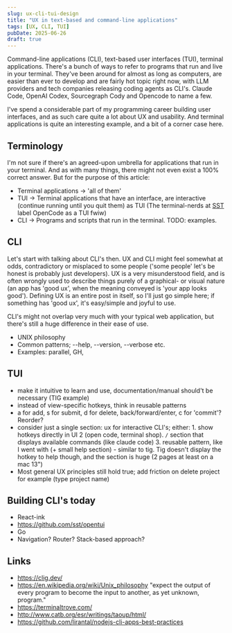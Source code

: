 ```yaml
---
slug: ux-cli-tui-design
title: "UX in text-based and command-line applications"
tags: [UX, CLI, TUI]
pubDate: 2025-06-26
draft: true
---
```


Command-line applications (CLI), text-based user interfaces (TUI), terminal applications. There's a bunch of ways to refer to programs that run and live in your terminal. They've been around for almost as long as computers, are easier than ever to develop and are fairly hot topic right now, with LLM providers and tech companies releasing coding agents as CLI's. Claude Code, OpenAI Codex, Sourcegraph Cody and Opencode to name a few.

I've spend a considerable part of my programming career building user interfaces, and as such care quite a lot about UX and usability. And terminal applications is quite an interesting example, and a bit of a corner case here.

## Terminology

I'm not sure if there's an agreed-upon umbrella for applications that run in your terminal. And as with many things, there might not even exist a 100% correct answer. But for the purpose of this article:

- Terminal applications -> 'all of them'
- TUI -> Terminal applications that have an interface, are interactive (continue running until you quit them) as TUI (The terminal-nerds at [SST](https://sst.dev/) label OpenCode as a TUI fwiw)
- CLI -> Programs and scripts that run in the terminal. TODO: examples.

## CLI

<!-- TODO: improve wording -->

Let's start with talking about CLI's then. UX and CLI might feel somewhat at odds, contradictory or misplaced to some people ('some people' let's be honest is probably just developers). UX is a very misunderstood field, and is often wrongly used to describe things purely of a graphical- or visual nature (an app has 'good ux', when the meaning conveyed is 'your app looks good'). Defining UX is an entire post in itself, so I'll just go simple here; if something has 'good ux', it's easy/simple and joyful to use.

CLI's might not overlap very much with your typical web application, but there's still a huge difference in their ease of use.

- UNIX philosophy
- Common patterns; --help, --version, --verbose etc.
- Examples: parallel, GH,

## TUI

- make it intuitive to learn and use, documentation/manual should't be necessary (TIG example)
- instead of view-specific hotkeys, think in reusable patterns
- a for add, s for submit, d for delete, back/forward/enter, c for 'commit'? Reorder?
- consider just a single section: ux for interactive CLI's; either: 1. show hotkeys directly in UI 2 (open code, terminal shop). `/` section that displays available commands (like claude code) 3. reusable pattern, like I went with (+ small help section) - similar to tig. Tig doesn't display the hotkey to help though, and the section is huge (2 pages at least on a mac 13")
- Most general UX principles still hold true; add friction on delete project for example (type project name)

## Building CLI's today

- React-ink
- https://github.com/sst/opentui
- Go
- Navigation? Router? Stack-based approach?

## Links

- https://clig.dev/
- https://en.wikipedia.org/wiki/Unix_philosophy "expect the output of every program to become the input to another, as yet unknown, program."
- https://terminaltrove.com/
- http://www.catb.org/esr/writings/taoup/html/
- https://github.com/lirantal/nodejs-cli-apps-best-practices

<!-- TODO: if I mention own work -->
<!-- - Always good to do dog feeding -->
